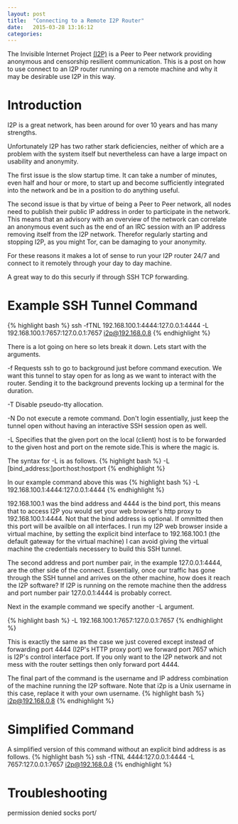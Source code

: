 ```yaml
---
layout: post
title:  "Connecting to a Remote I2P Router"
date:   2015-03-28 13:16:12
categories: 
---
```


The Invisible Internet Project [(I2P)](https://geti2p.net/en/about/intro) is a Peer to Peer network providing anonymous and censorship resilient communication. This is a post on how to use connect to an I2P router running on a remote machine and why it may be desirable use I2P in this way.

Introduction
===========

I2P is a great network, has been around for over 10 years and has many strengths.

Unfortunately I2P has two rather stark deficiencies, neither of which are a problem with the system itself but nevertheless can have a large impact on usability and anonymity. 

The first issue is the slow startup time. It can take a number of minutes, even half and hour or more, to start up and become sufficiently integrated into the network and be in a position to do anything useful. 

The second issue is that by virtue of being a Peer to Peer network, all nodes need to publish their public IP address in order to participate in the network. This means that an advisory with an overview of the network can correlate an anonymous event such as the end of an IRC session with an IP address removing itself from the I2P network. Therefor regularly starting and stopping I2P, as you might Tor, can be damaging to your anonymity.

For these reasons it makes a lot of sense to run your I2P router 24/7 and connect to it remotely through your day to day machine.

A great way to do this securly if through SSH TCP forwarding.

Example SSH Tunnel Command
=================

{% highlight bash %}
ssh -fTNL 192.168.100.1:4444:127.0.0.1:4444 -L 192.168.100.1:7657:127.0.0.1:7657 i2p@192.168.0.8
{% endhighlight %}

There is a lot going on here so lets break it down.
Lets start with the arguments.

-f      Requests ssh to go to background just before command execution. We want this tunnel to stay open for as long as we want to interact with the router. Sending it to the background prevents locking up a terminal for the duration.

  -T      Disable pseudo-tty allocation.

  -N      Do not execute a remote command. Don't login essentially, just keep the tunnel open without having an interactive SSH session open as well.

  -L Specifies that the given port on the local (client) host is to be forwarded to the given host and port on the remote side.This is where the magic is. 

The syntax for -L is as follows.
{% highlight bash %}
    -L [bind_address:]port:host:hostport
{% endhighlight %}

In our example command above this was 
{% highlight bash %}
-L 192.168.100.1:4444:127.0.0.1:4444 
{% endhighlight %}

192.168.100.1 was the bind address and 4444 is the bind port, this means that to access I2P you would set your web browser's http proxy to 192.168.100.1:4444. Not that the bind address is optional. If ommitted then this port will be availble on all interfaces. I run my I2P web browser inside a virtual machine, by setting the explicit bind interface to 192.168.100.1 (the default gateway for the virtual machine) I can avoid giving the virtual machine the credentials necessery to build this SSH tunnel.

The second address and port number pair, in the example 127.0.0.1:4444, are the other side of the connect. Essentially, once our traffic has gone through the SSH tunnel and arrives on the other machine, how does it reach the I2P software? If I2P is running on the remote machine then the address and port number pair 127.0.0.1:4444 is probably correct.

Next in the example command we specify another -L argument.

{% highlight bash %}
-L 192.168.100.1:7657:127.0.0.1:7657
{% endhighlight %}

This is exactly the same as the case we just covered except instead of forwarding port 4444 (I2P's HTTP proxy port) we forward port 7657 which is I2P's control interface port. If you only want to the I2P network and not mess with the router settings then only forward port 4444.

The final part of the command is the username and IP address combination of the machine running the I2P software. Note that i2p is a Unix username in this case, replace it with your own username.
{% highlight bash %}
i2p@192.168.0.8
{% endhighlight %}

Simplified Command
=================

A simplified version of this command without an explicit bind address is as follows.
{% highlight bash %}
ssh -fTNL 4444:127.0.0.1:4444 -L 7657:127.0.0.1:7657 i2p@192.168.0.8
{% endhighlight %}

Troubleshooting  
==============

permission denied socks port/

